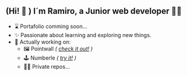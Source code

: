 ## (Hi! 👋 ) I´m Ramiro, a Junior web developer 👨‍💻

- ⌛ Portafolio comming soon...
- ✨ Passionate about learning and exploring new things.
- 🔭 Actually working on:
  -  🖼️ Pointwall *( [check it out!](https://github.com/pointwall/pointwall) )*
  -  🕹️ Numberle  *( [try it!](https://numberle-app.deno.dev/) )*
  -  🕵🏻 Private repos...
<!--
- 🔭 I’m currently working on ... automatic last commit project?
-->
